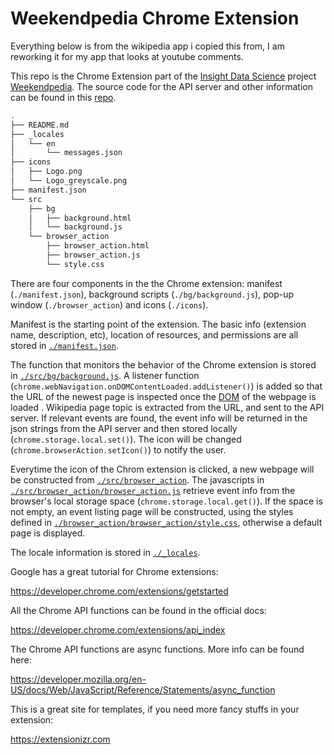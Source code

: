 # Weekendpedia Chrome Extension

Everything below is from the wikipedia app i copied this from, I am reworking it for my app that looks at youtube comments.



This repo is the Chrome Extension part of the [Insight Data Science](https://insightdatascience.com) project [Weekendpedia](https://chrome.google.com/webstore/search/weekendpedia). The source code for the API server and other information can be found in this [repo](https://github.com/jiananarthurli/insight_api).

```bash
.
├── README.md
├── _locales
│   └── en
│       └── messages.json
├── icons
│   ├── Logo.png
│   └── Logo_greyscale.png
├── manifest.json
└── src
    ├── bg
    │   ├── background.html
    │   └── background.js
    └── browser_action
        ├── browser_action.html
        ├── browser_action.js
        └── style.css
```

There are four components in the the Chrome extension: manifest (```./manifest.json```), background scripts (```./bg/background.js```), pop-up window (```./browser_action```) and icons (```./icons```). 

Manifest is the starting point of the extension. The basic info (extension name, description, etc), location of resources, and permissions are all stored in [```./manifest.json```](./manifest.json).

The function that monitors the behavior of the Chrome extension is stored in [```./src/bg/background.js```](./src/bg/background.js). A listener function (```chrome.webNavigation.onDOMContentLoaded.addListener()```) is added so that the URL of the newest page is inspected once the [DOM](https://en.wikipedia.org/wiki/Document_Object_Model) of the webpage is loaded . Wikipedia page topic is extracted from the URL, and sent to the API server. If relevant events are found, the event info will be returned in the json strings from the API server and then stored locally (```chrome.storage.local.set()```). The icon will be changed (```chrome.browserAction.setIcon()```) to notify the user.

Everytime the icon of the Chrom extension is clicked, a new webpage will be constructed from [```./src/browser_action```](./src/browser_action). The javascripts in [```./src/browser_action/browser_action.js```](./src/browser_action/browser_action.js) retrieve event info from the browser's local storage space (```chrome.storage.local.get()```). If the space is not empty, an event listing page will be constructed, using the styles defined in [```./browser_action/browser_action/style.css```](./src/browser_action/style.css), otherwise a default page is displayed.

The locale information is stored in [```./_locales```](./_locales).


Google has a great tutorial for Chrome extensions:

https://developer.chrome.com/extensions/getstarted

All the Chrome API functions can be found in the official docs:

https://developer.chrome.com/extensions/api_index

The Chrome API functions are async functions. More info can be found here:

https://developer.mozilla.org/en-US/docs/Web/JavaScript/Reference/Statements/async_function

This is a great site for templates, if you need more fancy stuffs in your extension:

https://extensionizr.com 
